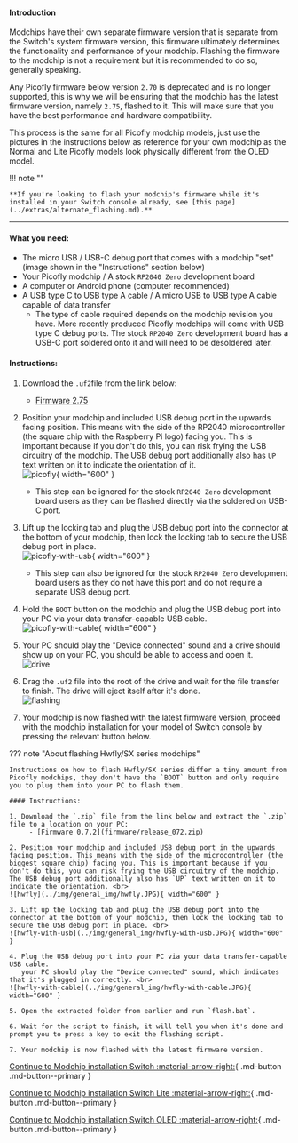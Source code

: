 #### Introduction

Modchips have their own separate firmware version that is separate from the Switch's system firmware version, this firmware ultimately determines the functionality and performance of your modchip.
Flashing the firmware to the modchip is not a requirement but it is recommended to do so, generally speaking.

Any Picofly firmware below version `2.70` is deprecated and is no longer supported, this is why we will be ensuring that the modchip has the latest firmware version, namely `2.75`, flashed to it. This will make sure that you have the best performance and hardware compatibility.

This process is the same for all Picofly modchip models, just use the pictures in the instructions below as reference for your own modchip as the Normal and Lite Picofly models look physically different from the OLED model.

!!! note ""

    **If you're looking to flash your modchip's firmware while it's installed in your Switch console already, see [this page](../extras/alternate_flashing.md).**

-----

#### What you need:

- The micro USB / USB-C debug port that comes with a modchip "set" (image shown in the "Instructions" section below)
- Your Picofly modchip / A stock `RP2040 Zero` development board
- A computer or Android phone (computer recommended)
- A USB type C to USB type A cable / A micro USB to USB type A cable capable of data transfer
     - The type of cable required depends on the modchip revision you have.
       More recently produced Picofly modchips will come with USB type C debug ports.
       The stock `RP2040 Zero` development board has a USB-C port soldered onto it and will need to be desoldered later.

#### Instructions:

1. Download the `.uf2`file from the link below:
    - [Firmware 2.75](firmware/firmware.uf2)

2. Position your modchip and included USB debug port in the upwards facing position. This means with the side of the RP2040 microcontroller (the square chip with the Raspberry Pi logo) facing you. This is important    because if you don't do this, you can risk frying the USB circuitry of the modchip. The USB debug port additionally also has `UP` text written on it to indicate the orientation of it. <br>
![picofly](../img/general_img/picofly.JPG){ width="600" }

    - This step can be ignored for the stock `RP2040 Zero` development board users as they can be flashed directly via the soldered on USB-C port.


3. Lift up the locking tab and plug the USB debug port into the connector at the bottom of your modchip, then lock the locking tab to secure the USB debug port in place. <br>
![picofly-with-usb](../img/general_img/picofly-with-usb.JPG){ width="600" }
    - This step can also be ignored for the stock `RP2040 Zero` development board users as they do not have this port and do not require a separate USB debug port.

4. Hold the `BOOT` button on the modchip and plug the USB debug port into your PC via your data transfer-capable USB cable. <br>
![picofly-with-cable](../img/general_img/picofly-with-cable.JPG){ width="600" }


5. Your PC should play the "Device connected" sound and a drive should show up on your PC, you should be able to access and open it. <br>
![drive](../img/general_img/drive.png)

6. Drag the `.uf2` file into the root of the drive and wait for the file transfer to finish. The drive will eject itself after it's done. <br>
![flashing](../img/general_img/flashing.gif)


7. Your modchip is now flashed with the latest firmware version, proceed with the modchip installation for your model of Switch console by pressing the relevant button below.

??? note "About flashing Hwfly/SX series modchips"

    Instructions on how to flash Hwfly/SX series differ a tiny amount from Picofly modchips, they don't have the `BOOT` button and only require you to plug them into your PC to flash them.

    #### Instructions:

    1. Download the `.zip` file from the link below and extract the `.zip` file to a location on your PC:
         - [Firmware 0.7.2](firmware/release_072.zip)

    2. Position your modchip and included USB debug port in the upwards facing position. This means with the side of the microcontroller (the biggest square chip) facing you. This is important because if you don't do this, you can risk frying the USB circuitry of the modchip. The USB debug port additionally also has `UP` text written on it to indicate the orientation. <br>
    ![hwfly](../img/general_img/hwfly.JPG){ width="600" }

    3. Lift up the locking tab and plug the USB debug port into the connector at the bottom of your modchip, then lock the locking tab to secure the USB debug port in place. <br>
    ![hwfly-with-usb](../img/general_img/hwfly-with-usb.JPG){ width="600" }

    4. Plug the USB debug port into your PC via your data transfer-capable USB cable.
       your PC should play the "Device connected" sound, which indicates that it's plugged in correctly. <br>
    ![hwfly-with-cable](../img/general_img/hwfly-with-cable.JPG){ width="600" }

    5. Open the extracted folder from earlier and run `flash.bat`.

    6. Wait for the script to finish, it will tell you when it's done and prompt you to press a key to exit the flashing script.

    7. Your modchip is now flashed with the latest firmware version.


[Continue to Modchip installation Switch :material-arrow-right:](normal.md){ .md-button .md-button--primary }

[Continue to Modchip installation Switch Lite :material-arrow-right:](lite.md){ .md-button .md-button--primary }

[Continue to Modchip installation Switch OLED :material-arrow-right:](oled.md){ .md-button .md-button--primary }
